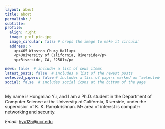 ```yaml
---
layout: about
title: about
permalink: /
subtitle: 
profile:
  align: right
  image: prof_pic.jpg
  image_circular: false # crops the image to make it circular
  address: >
    <p>465 Winston Chung Hall<p>
    <p>University of California, Riverside</p>
    <p>Riverside, CA, 92501</p>

news: false  # includes a list of news items
latest_posts: false  # includes a list of the newest posts
selected_papers: false # includes a list of papers marked as "selected={true}"
social: false  # includes social icons at the bottom of the page
---
```


My name is Hongmiao Yu, and I am a Ph.D. student in the Department of Computer Science at the University of California, Riverside, under the supervision of K. K. Ramakrishnan. My area of interest is computer networking and security.<br/>

<em>Email: </em>hyu125@ucr.edu<br/>



